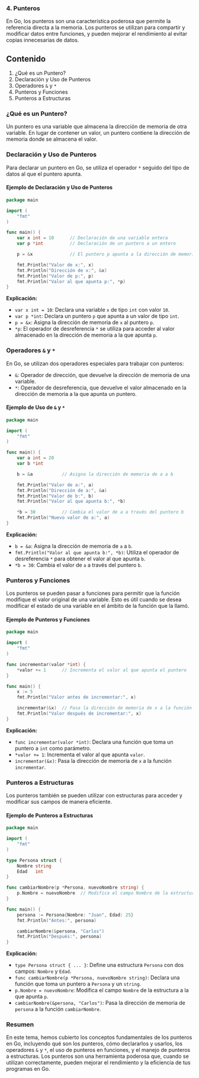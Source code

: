 ### 4. Punteros

En Go, los punteros son una característica poderosa que permite la referencia directa a la memoria. Los punteros se utilizan para compartir y modificar datos entre funciones, y pueden mejorar el rendimiento al evitar copias innecesarias de datos.

## Contenido

1. ¿Qué es un Puntero?
2. Declaración y Uso de Punteros
3. Operadores `&` y `*`
4. Punteros y Funciones
5. Punteros a Estructuras

### ¿Qué es un Puntero?

Un puntero es una variable que almacena la dirección de memoria de otra variable. En lugar de contener un valor, un puntero contiene la dirección de memoria donde se almacena el valor.

### Declaración y Uso de Punteros

Para declarar un puntero en Go, se utiliza el operador `*` seguido del tipo de datos al que el puntero apunta.

#### Ejemplo de Declaración y Uso de Punteros

```go
package main

import (
    "fmt"
)

func main() {
    var x int = 10      // Declaración de una variable entera
    var p *int          // Declaración de un puntero a un entero

    p = &x              // El puntero p apunta a la dirección de memoria de x

    fmt.Println("Valor de x:", x)
    fmt.Println("Dirección de x:", &x)
    fmt.Println("Valor de p:", p)
    fmt.Println("Valor al que apunta p:", *p)
}
```

**Explicación:**
- `var x int = 10`: Declara una variable `x` de tipo `int` con valor `10`.
- `var p *int`: Declara un puntero `p` que apunta a un valor de tipo `int`.
- `p = &x`: Asigna la dirección de memoria de `x` al puntero `p`.
- `*p`: El operador de desreferencia `*` se utiliza para acceder al valor almacenado en la dirección de memoria a la que apunta `p`.

### Operadores `&` y `*`

En Go, se utilizan dos operadores especiales para trabajar con punteros:
- `&`: Operador de dirección, que devuelve la dirección de memoria de una variable.
- `*`: Operador de desreferencia, que devuelve el valor almacenado en la dirección de memoria a la que apunta un puntero.

#### Ejemplo de Uso de `&` y `*`

```go
package main

import (
    "fmt"
)

func main() {
    var a int = 20
    var b *int

    b = &a           // Asigna la dirección de memoria de a a b

    fmt.Println("Valor de a:", a)
    fmt.Println("Dirección de a:", &a)
    fmt.Println("Valor de b:", b)
    fmt.Println("Valor al que apunta b:", *b)

    *b = 30          // Cambia el valor de a a través del puntero b
    fmt.Println("Nuevo valor de a:", a)
}
```

**Explicación:**
- `b = &a`: Asigna la dirección de memoria de `a` a `b`.
- `fmt.Println("Valor al que apunta b:", *b)`: Utiliza el operador de desreferencia `*` para obtener el valor al que apunta `b`.
- `*b = 30`: Cambia el valor de `a` a través del puntero `b`.

### Punteros y Funciones

Los punteros se pueden pasar a funciones para permitir que la función modifique el valor original de una variable. Esto es útil cuando se desea modificar el estado de una variable en el ámbito de la función que la llamó.

#### Ejemplo de Punteros y Funciones

```go
package main

import (
    "fmt"
)

func incrementar(valor *int) {
    *valor += 1      // Incrementa el valor al que apunta el puntero
}

func main() {
    x := 5
    fmt.Println("Valor antes de incrementar:", x)

    incrementar(&x)  // Pasa la dirección de memoria de x a la función
    fmt.Println("Valor después de incrementar:", x)
}
```

**Explicación:**
- `func incrementar(valor *int)`: Declara una función que toma un puntero a `int` como parámetro.
- `*valor += 1`: Incrementa el valor al que apunta `valor`.
- `incrementar(&x)`: Pasa la dirección de memoria de `x` a la función `incrementar`.

### Punteros a Estructuras

Los punteros también se pueden utilizar con estructuras para acceder y modificar sus campos de manera eficiente.

#### Ejemplo de Punteros a Estructuras

```go
package main

import (
    "fmt"
)

type Persona struct {
    Nombre string
    Edad   int
}

func cambiarNombre(p *Persona, nuevoNombre string) {
    p.Nombre = nuevoNombre  // Modifica el campo Nombre de la estructura a la que apunta p
}

func main() {
    persona := Persona{Nombre: "Juan", Edad: 25}
    fmt.Println("Antes:", persona)

    cambiarNombre(&persona, "Carlos")
    fmt.Println("Después:", persona)
}
```

**Explicación:**
- `type Persona struct { ... }`: Define una estructura `Persona` con dos campos: `Nombre` y `Edad`.
- `func cambiarNombre(p *Persona, nuevoNombre string)`: Declara una función que toma un puntero a `Persona` y un `string`.
- `p.Nombre = nuevoNombre`: Modifica el campo `Nombre` de la estructura a la que apunta `p`.
- `cambiarNombre(&persona, "Carlos")`: Pasa la dirección de memoria de `persona` a la función `cambiarNombre`.

### Resumen

En este tema, hemos cubierto los conceptos fundamentales de los punteros en Go, incluyendo qué son los punteros, cómo declararlos y usarlos, los operadores `&` y `*`, el uso de punteros en funciones, y el manejo de punteros a estructuras. Los punteros son una herramienta poderosa que, cuando se utilizan correctamente, pueden mejorar el rendimiento y la eficiencia de tus programas en Go.